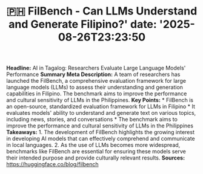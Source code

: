 ﻿---
title: "🇵🇭 FilBench - Can LLMs Understand and Generate Filipino?'
date: '2025-08-26T23:23:50"
category: "Markets"
summary: ""
slug: " filbench  can llms understand and generate filipino"
source_urls:
  - "https://huggingface.co/blog/filbench"
seo:
  title: "🇵🇭 FilBench - Can LLMs Understand and Generate Filipino? | Hash n Hedge'
  description: '"
  keywords: ["news", "markets", "brief"]
---
**Headline:** AI in Tagalog: Researchers Evaluate Large Language Models' Performance  **Summary Meta Description:** A team of researchers has launched the FilBench, a comprehensive evaluation framework for large language models (LLMs) to assess their understanding and generation capabilities in Filipino. The benchmark aims to improve the performance and cultural sensitivity of LLMs in the Philippines.  **Key Points:**  * FilBench is an open-source, standardized evaluation framework for LLMs in Filipino * It evaluates models' ability to understand and generate text on various topics, including news, stories, and conversations * The benchmark aims to improve the performance and cultural sensitivity of LLMs in the Philippines  **Takeaways:**  1. The development of FilBench highlights the growing interest in developing AI models that can effectively comprehend and communicate in local languages. 2. As the use of LLMs becomes more widespread, benchmarks like FilBench are essential for ensuring these models serve their intended purpose and provide culturally relevant results.  **Sources:**  https://huggingface.co/blog/filbench 
